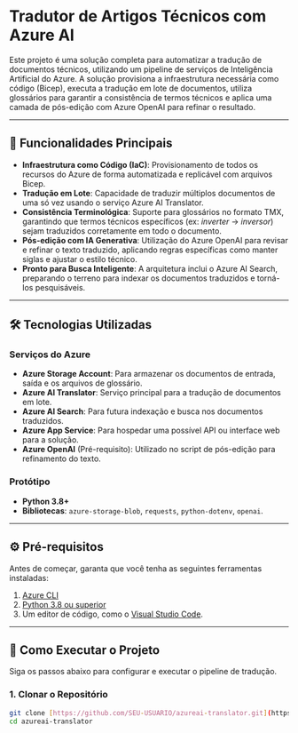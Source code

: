 # Tradutor de Artigos Técnicos com Azure AI

Este projeto é uma solução completa para automatizar a tradução de documentos técnicos, utilizando um pipeline de serviços de Inteligência Artificial do Azure. A solução provisiona a infraestrutura necessária como código (Bicep), executa a tradução em lote de documentos, utiliza glossários para garantir a consistência de termos técnicos e aplica uma camada de pós-edição com Azure OpenAI para refinar o resultado.

---

## 🚀 Funcionalidades Principais

-   **Infraestrutura como Código (IaC)**: Provisionamento de todos os recursos do Azure de forma automatizada e replicável com arquivos Bicep.
-   **Tradução em Lote**: Capacidade de traduzir múltiplos documentos de uma só vez usando o serviço Azure AI Translator.
-   **Consistência Terminológica**: Suporte para glossários no formato TMX, garantindo que termos técnicos específicos (ex: *inverter* -> *inversor*) sejam traduzidos corretamente em todo o documento.
-   **Pós-edição com IA Generativa**: Utilização do Azure OpenAI para revisar e refinar o texto traduzido, aplicando regras específicas como manter siglas e ajustar o estilo técnico.
-   **Pronto para Busca Inteligente**: A arquitetura inclui o Azure AI Search, preparando o terreno para indexar os documentos traduzidos e torná-los pesquisáveis.

---

## 🛠️ Tecnologias Utilizadas

### Serviços do Azure
-   **Azure Storage Account**: Para armazenar os documentos de entrada, saída e os arquivos de glossário.
-   **Azure AI Translator**: Serviço principal para a tradução de documentos em lote.
-   **Azure AI Search**: Para futura indexação e busca nos documentos traduzidos.
-   **Azure App Service**: Para hospedar uma possível API ou interface web para a solução.
-   **Azure OpenAI** (Pré-requisito): Utilizado no script de pós-edição para refinamento do texto.

### Protótipo
-   **Python 3.8+**
-   **Bibliotecas**: `azure-storage-blob`, `requests`, `python-dotenv`, `openai`.

---

## ⚙️ Pré-requisitos

Antes de começar, garanta que você tenha as seguintes ferramentas instaladas:
1.  [Azure CLI](https://docs.microsoft.com/cli/azure/install-azure-cli)
2.  [Python 3.8 ou superior](https://www.python.org/downloads/)
3.  Um editor de código, como o [Visual Studio Code](https://code.visualstudio.com/).

---

## 🏁 Como Executar o Projeto

Siga os passos abaixo para configurar e executar o pipeline de tradução.

### 1. Clonar o Repositório
```sh
git clone [https://github.com/SEU-USUARIO/azureai-translator.git](https://github.com/SEU-USUARIO/azureai-translator.git)
cd azureai-translator

